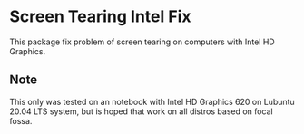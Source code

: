 # Screen Tearing Intel Fix

This package fix problem of screen tearing on computers with Intel HD Graphics.

## Note

This only was tested on an notebook with Intel HD Graphics 620 on Lubuntu 20.04 LTS system, but is hoped that work on all distros based on focal fossa.